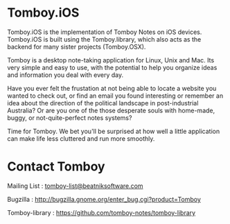 Tomboy.iOS
===========

Tomboy.iOS is the implementation of Tomboy Notes on iOS devices. Tomboy.iOS is built using the Tomboy.library, which also acts as the backend for many sister projects (Tomboy.OSX).

Tomboy is a desktop note-taking application for Linux, Unix and Mac. Its very simple and easy to use, with the potential to help you organize ideas and information you deal with every day.

Have you ever felt the frustation at not being able to locate a website you wanted to check out, or find an email you found interesting or remember an idea about the direction of the political landscape in post-industrial Australia? Or are you one of the those desperate souls with home-made, buggy, or not-quite-perfect notes systems?

Time for Tomboy. We bet you'll be surprised at how well a little application can make life less cluttered and run more smoothly.


Contact Tomboy
===============
Mailing List : tomboy-list@beatniksoftware.com

Bugzilla : http://bugzilla.gnome.org/enter_bug.cgi?product=Tomboy

Tomboy-library : https://github.com/tomboy-notes/tomboy-library
